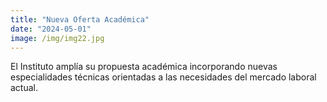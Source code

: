 ```yaml
---
title: "Nueva Oferta Académica"
date: "2024-05-01"
image: /img/img22.jpg
---
```


El Instituto amplía su propuesta académica incorporando nuevas especialidades técnicas orientadas a las necesidades del mercado laboral actual.
